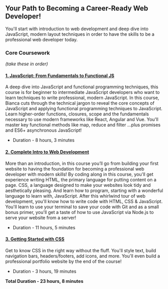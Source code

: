 ## Your Path to Becoming a Career-Ready Web Developer!
You'll start with introduction to web development and deep dive into JavaScript, modern layout techniques in order to have the skills to be a professional web developer today.

### Core Coursework
*(take these in order)*

#### [1. JavaScript: From Fundamentals to Functional JS](./01-javascript-from-fundamentals-to-functional.md)

   A deep dive into JavaScript and functional programming techniques, this course is for beginner to intermediate JavaScript developers who want to learn techniques to write professional, modern JavaScript. In this course, Bianca cuts through the technical jargon to reveal the core concepts of JavaScript and applying functional programming techniques to JavaScript. Learn higher-order functions, closures, scope and the fundamentals necessary to use modern frameworks like React, Angular and Vue. You'll master key functional methods like map, reduce and filter ...plus promises and ES6+ asynchronous JavaScript!
   - Duration - 8 hours, 3 minutes

#### [2. Complete Intro to Web Development](./02-complete-intro-to-web-development.md)

   More than an introduction, in this course you’ll go from building your first website to having the foundation for becoming a professional web developer with modern skills! By coding along in this course, you'll get experience writing HTML, the primary language for putting content on a page. CSS, a language designed to make your websites look tidy and aesthetically pleasing. And learn how to program, starting with a wonderful language to learn with, JavaScript. After this whirlwind tour of web development, you'll know how to write code with HTML, CSS & JavaScript. You'll learn to use your terminal to save your code with Git and as a small bonus primer, you'll get a taste of how to use JavaScript via Node.js to serve your website from a server!
   - Duration - 11 hours, 5 minutes

#### [3. Getting Started with CSS](./02-complete-intro-to-web-development.md)

   Get to know CSS in the right way without the fluff. You'll style text, build navigation bars, headers/footers, add icons, and more. You'll even build a professional portfolio website by the end of the course!
   - Duration - 3 hours, 19 minutes
   
**Total Duration - 23 hours, 8 minutes**


